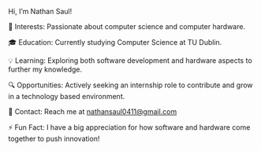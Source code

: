 Hi, I’m Nathan Saul!

🎯 Interests: Passionate about computer science and computer hardware.

🎓 Education: Currently studying Computer Science at TU Dublin.

💡 Learning: Exploring both software development and hardware aspects to further my knowledge.

🔍 Opportunities: Actively seeking an internship role to contribute and grow in a technology based environment.

📩 Contact: Reach me at nathansaul0411@gmail.com

⚡ Fun Fact: I have a big appreciation for how software and hardware come together to push innovation!
